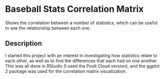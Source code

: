 # Baseball Stats Correlation Matrix
Shows the correlation between a number of statistics, which can be useful to see the relationship between each one. 

## Description
I started this project with an interest in investigating how statistics relate to each other, as well as to find the differences that each had on one another. This was all done in RStudio (I used the Posit Cloud version), and the ggplot 2 package was used for the correlation matrix visualization. 
